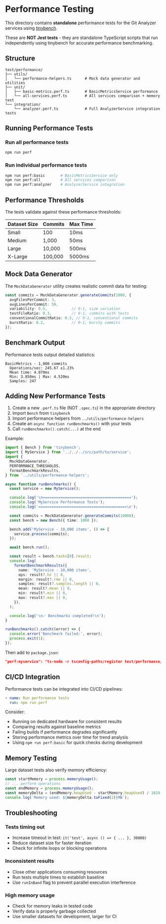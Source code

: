 # Performance Testing

This directory contains **standalone** performance tests for the Git Analyzer services using [tinybench](https://github.com/tinylibs/tinybench).

These are **NOT Jest tests** - they are standalone TypeScript scripts that run independently using tinybench for accurate performance benchmarking.

## Structure

```
test/performance/
├── utils/
│   └── performance-helpers.ts      # Mock data generator and utilities
├── unit/
│   ├── basic-metrics.perf.ts       # BasicMetricsService performance
│   └── all-services.perf.ts        # All services comparison + memory test
└── integration/
    └── analyzer.perf.ts            # Full AnalyzerService integration tests
```

## Running Performance Tests

### Run all performance tests
```bash
npm run perf
```

### Run individual performance tests
```bash
npm run perf:basic       # BasicMetricsService only
npm run perf:all         # All services comparison
npm run perf:analyzer    # AnalyzerService integration
```

## Performance Thresholds

The tests validate against these performance thresholds:

| Dataset Size | Commits | Max Time |
|--------------|---------|----------|
| Small        | 100     | 10ms     |
| Medium       | 1,000   | 50ms     |
| Large        | 10,000  | 500ms    |
| X-Large      | 100,000 | 5000ms   |

## Mock Data Generator

The `MockDataGenerator` utility creates realistic commit data for testing:

```typescript
const commits = MockDataGenerator.generateCommits(1000, {
  avgFilesPerCommit: 3,
  avgLinesPerCommit: 50,
  variability: 0.5,           // 0-1, size variation
  testFileRatio: 0.3,         // 0-1, commits with tests
  conventionalCommitRatio: 0.5, // 0-1, conventional commits
  burstRatio: 0.2,            // 0-1, bursty commits
});
```

## Benchmark Output

Performance tests output detailed statistics:

```
BasicMetrics - 1,000 commits
  Operations/sec: 245.67 ±1.23%
  Mean time: 4.070ms
  Min: 3.850ms | Max: 4.520ms
  Samples: 247
```

## Adding New Performance Tests

1. Create a new `.perf.ts` file (NOT `.spec.ts`) in the appropriate directory
2. Import `Bench` from `tinybench`
3. Import performance helpers from `../utils/performance-helpers`
4. Create an `async function runBenchmarks()` with your tests
5. Call `runBenchmarks().catch(...)` at the end

Example:

```typescript
import { Bench } from 'tinybench';
import { MyService } from '../../../src/path/to/service';
import {
  MockDataGenerator,
  PERFORMANCE_THRESHOLDS,
  formatBenchmarkResults,
} from '../utils/performance-helpers';

async function runBenchmarks() {
  const service = new MyService();

  console.log('\n========================================');
  console.log('MyService Performance Tests');
  console.log('========================================\n');

  const commits = MockDataGenerator.generateCommits(10000);
  const bench = new Bench({ time: 1000 });

  bench.add('MyService - 10,000 items', () => {
    service.process(commits);
  });

  await bench.run();

  const result = bench.tasks[0].result;
  console.log(
    formatBenchmarkResults({
      name: 'MyService - 10,000 items',
      ops: result?.hz || 0,
      margin: result?.rme || 0,
      samples: result?.samples.length || 0,
      mean: result?.mean || 0,
      min: result?.min || 0,
      max: result?.max || 0,
    }),
  );

  console.log('\n✅ Benchmarks completed!\n');
}

runBenchmarks().catch((error) => {
  console.error('Benchmark failed:', error);
  process.exit(1);
});
```

Then add to `package.json`:
```json
"perf:myservice": "ts-node -r tsconfig-paths/register test/performance/unit/myservice.perf.ts"
```

## CI/CD Integration

Performance tests can be integrated into CI/CD pipelines:

```yaml
- name: Run performance tests
  run: npm run perf
```

Consider:
- Running on dedicated hardware for consistent results
- Comparing results against baseline metrics
- Failing builds if performance degrades significantly
- Storing performance metrics over time for trend analysis
- Using `npm run perf:basic` for quick checks during development

## Memory Testing

Large dataset tests also verify memory efficiency:

```typescript
const startMemory = process.memoryUsage();
// ... perform operations
const endMemory = process.memoryUsage();
const memoryDelta = (endMemory.heapUsed - startMemory.heapUsed) / 1024 / 1024;
console.log(`Memory used: ${memoryDelta.toFixed(2)}MB`);
```

## Troubleshooting

### Tests timing out
- Increase timeout in test: `it('test', async () => { ... }, 30000)`
- Reduce dataset size for faster iteration
- Check for infinite loops or blocking operations

### Inconsistent results
- Close other applications consuming resources
- Run tests multiple times to establish baseline
- Use `runInBand` flag to prevent parallel execution interference

### High memory usage
- Check for memory leaks in tested code
- Verify data is properly garbage collected
- Use smaller datasets for development, larger for CI
